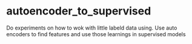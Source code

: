 # autoencoder_to_supervised
Do experiments on how to wok with little labeld data using. Use auto encoders to find features and use those learnings in supervised models
